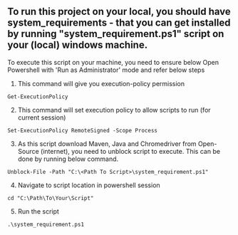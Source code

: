 ## To run this project on your local, you should have system_requirements - that you can get installed by running "system_requirement.ps1" script on your (local) windows machine.

To execute this script on your machine, you need to ensure below 
Open Powershell with 'Run as Administrator' mode and refer below steps

1. This command will give you execution-policy permission
```
Get-ExecutionPolicy
```
2. This command will set execution policy to allow scripts to run (for current session)
```
Set-ExecutionPolicy RemoteSigned -Scope Process
```
3. As this script download Maven, Java and Chromedriver from Open-Source (internet), you need to unblock script to execute. This can be done by running below command.
```
Unblock-File -Path "C:\<Path To Script>\system_requirement.ps1"
```
4. Navigate to script location in powershell session
```
cd "C:\Path\To\Your\Script"
```
5. Run the script
```
.\system_requirement.ps1
```

